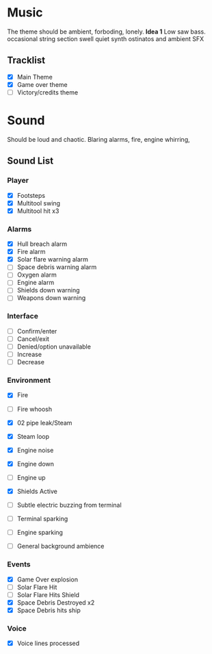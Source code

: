# Music
The theme should be ambient, forboding, lonely.
**Idea 1**
Low saw bass.
occasional string section swell
quiet synth ostinatos and ambient SFX

## Tracklist
- [x] Main Theme
- [x] Game over theme
- [ ] Victory/credits theme

# Sound
Should be loud and chaotic. Blaring alarms, fire, engine whirring, 
## Sound List
### Player
- [x] Footsteps
- [x] Multitool swing
- [x] Multitool hit x3

### Alarms
- [x] Hull breach alarm
- [x] Fire alarm
- [x] Solar flare warning alarm
- [ ] Space debris warning alarm
- [ ] Oxygen alarm
- [ ] Engine alarm
- [ ] Shields down warning
- [ ] Weapons down warning

### Interface
- [ ] Confirm/enter
- [ ] Cancel/exit
- [ ] Denied/option unavailable
- [ ] Increase
- [ ] Decrease

### Environment
- [x] Fire
- [ ] Fire whoosh
- [x] 02 pipe leak/Steam
- [x] Steam loop
- [x] Engine noise
- [x] Engine down
- [ ] Engine up
- [x] Shields Active
- [ ] Subtle electric buzzing from terminal
- [ ] Terminal sparking
- [ ] Engine sparking
- [ ] General background ambience


### Events
- [x] Game Over explosion
- [ ] Solar Flare Hit
- [ ] Solar Flare Hits Shield
- [x] Space Debris Destroyed x2
- [x] Space Debris hits ship

### Voice
- [x] Voice lines processed